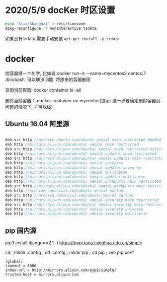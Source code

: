 # 2020/5/9 docKer 时区设置

```bash
echo "Asia/Shanghai" > /etc/timezone
dpkg-reconfigure -f noninteractive tzdata
```
如果没有tzdata,需要手动安装
`apt-get install -y tzdata`


# docker

给容器换一个名字, 比如说 docker run -it --name=mycentos2 centos:7 /bin/bash, 可以解决问题.
将原来的容器删除

查询当前容器:   docker container ls -all

删除当前容器： docker container rm mycentos(提示: 这一步要确定删除容器没问题的情况下, 才可以做)


## Ubuntu 16.04 阿里源

```c++

deb-src http://archive.ubuntu.com/ubuntu xenial main restricted #Added by software-properties
deb http://mirrors.aliyun.com/ubuntu/ xenial main restricted
deb-src http://mirrors.aliyun.com/ubuntu/ xenial main restricted multiverse universe #Added by software-properties
deb http://mirrors.aliyun.com/ubuntu/ xenial-updates main restricted
deb-src http://mirrors.aliyun.com/ubuntu/ xenial-updates main restricted multiverse universe #Added by software-properties
deb http://mirrors.aliyun.com/ubuntu/ xenial universe
deb http://mirrors.aliyun.com/ubuntu/ xenial-updates universe
deb http://mirrors.aliyun.com/ubuntu/ xenial multiverse
deb http://mirrors.aliyun.com/ubuntu/ xenial-updates multiverse
deb http://mirrors.aliyun.com/ubuntu/ xenial-backports main restricted universe multiverse
deb-src http://mirrors.aliyun.com/ubuntu/ xenial-backports main restricted universe multiverse #Added by software-properties
deb http://archive.canonical.com/ubuntu xenial partner
deb-src http://archive.canonical.com/ubuntu xenial partner
deb http://mirrors.aliyun.com/ubuntu/ xenial-security main restricted
deb-src http://mirrors.aliyun.com/ubuntu/ xenial-security main restricted multiverse universe #Added by software-properties
deb http://mirrors.aliyun.com/ubuntu/ xenial-security universe
deb http://mirrors.aliyun.com/ubuntu/ xenial-security multiverse

```

## pip 国内源


pip3 install django==2.1 -i https://pypi.tuna.tsinghua.edu.cn/simple

cd ; mkdir .config ; cd .config ; mkdir pip ; cd pip ; vim pip.conf
```
[global]
timeout = 6000
index-url = http://mirrors.aliyun.com/pypi/simple/
trusted-host = mirrors.aliyun.com

```